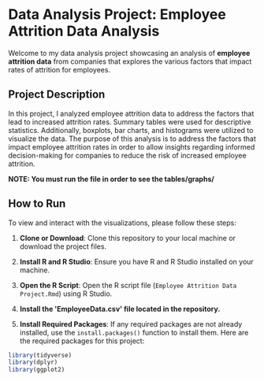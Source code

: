 # Data Analysis Project: Employee Attrition Data Analysis

Welcome to my data analysis project showcasing an analysis of **employee attrition data** from companies that explores the various factors that impact rates of attrition for employees.

## Project Description
In this project, I analyzed employee attrition data to address the factors that lead to increased attrition rates. Summary tables were used for descriptive statistics. Additionally, boxplots, bar charts, and histograms were utilized to visualize the data. The purpose of this analysis is to address the factors that impact employee attrition rates in order to allow insights regarding informed decision-making for companies to reduce the risk of increased employee attrition.

**NOTE: You must run the file in order to see the tables/graphs/**

## How to Run
To view and interact with the visualizations, please follow these steps:

1. **Clone or Download**: Clone this repository to your local machine or download the project files.

2. **Install R and R Studio**: Ensure you have R and R Studio installed on your machine.

3. **Open the R Script**: Open the R script file (`Employee Attrition Data Project.Rmd`) using R Studio.

4. **Install the 'EmployeeData.csv' file located in the repository.**

5. **Install Required Packages**: If any required packages are not already installed, use the `install.packages()` function to install them. Here are the required packages for this project:

```R
library(tidyverse)
library(dplyr)
library(ggplot2)
